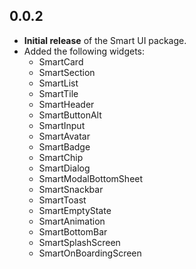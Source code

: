 ## 0.0.2

- **Initial release** of the Smart UI package.
- Added the following widgets:
  - SmartCard
  - SmartSection
  - SmartList
  - SmartTile
  - SmartHeader
  - SmartButtonAlt
  - SmartInput
  - SmartAvatar
  - SmartBadge
  - SmartChip
  - SmartDialog
  - SmartModalBottomSheet
  - SmartSnackbar
  - SmartToast
  - SmartEmptyState
  - SmartAnimation
  - SmartBottomBar
  - SmartSplashScreen
  - SmartOnBoardingScreen
